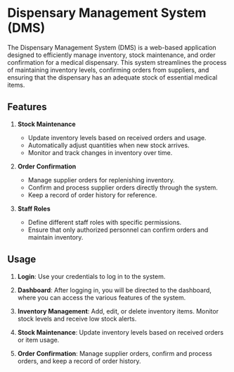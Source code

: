 # Dispensary Management System (DMS)

The Dispensary Management System (DMS) is a web-based application designed to efficiently manage inventory, stock maintenance, and order confirmation for a medical dispensary. This system streamlines the process of maintaining inventory levels, confirming orders from suppliers, and ensuring that the dispensary has an adequate stock of essential medical items.

## Features
1. **Stock Maintenance**
   - Update inventory levels based on received orders and usage.
   - Automatically adjust quantities when new stock arrives.
   - Monitor and track changes in inventory over time.

2. **Order Confirmation**
   - Manage supplier orders for replenishing inventory.
   - Confirm and process supplier orders directly through the system.
   - Keep a record of order history for reference.

3. **Staff Roles**
   - Define different staff roles with specific permissions.
   - Ensure that only authorized personnel can confirm orders and maintain inventory.

## Usage


1. **Login**: Use your credentials to log in to the system.

2. **Dashboard**: After logging in, you will be directed to the dashboard, where you can access the various features of the system.

3. **Inventory Management**: Add, edit, or delete inventory items. Monitor stock levels and receive low stock alerts.

4. **Stock Maintenance**: Update inventory levels based on received orders or item usage.

5. **Order Confirmation**: Manage supplier orders, confirm and process orders, and keep a record of order history.



